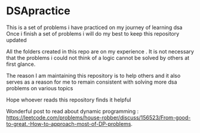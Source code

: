 # DSApractice
This is a set of problems i have practiced on my journey of learning dsa
Once i finish a set of problems i will do my best to keep this repository updated

All the folders created in this repo are on my experience . It is not necessary that the problems i could not think of a logic cannot be solved by others at first glance.

The reason I am maintaining this repository is to help others and it also serves as a reason for me to remain consistent with solving more dsa problems on various topics

Hope whoever reads this repository finds it helpful


Wonderful post to read about dynamic programming : https://leetcode.com/problems/house-robber/discuss/156523/From-good-to-great.-How-to-approach-most-of-DP-problems.

